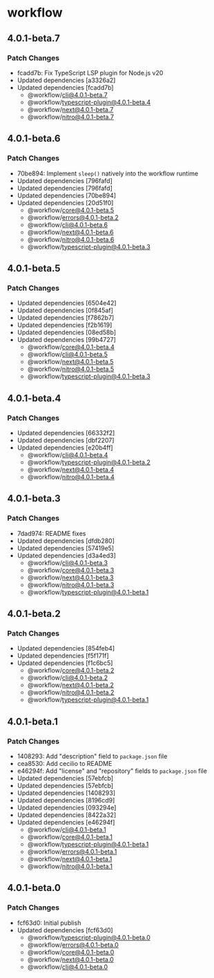 # workflow

## 4.0.1-beta.7

### Patch Changes

- fcadd7b: Fix TypeScript LSP plugin for Node.js v20
- Updated dependencies [a3326a2]
- Updated dependencies [fcadd7b]
  - @workflow/cli@4.0.1-beta.7
  - @workflow/typescript-plugin@4.0.1-beta.4
  - @workflow/next@4.0.1-beta.7
  - @workflow/nitro@4.0.1-beta.7

## 4.0.1-beta.6

### Patch Changes

- 70be894: Implement `sleep()` natively into the workflow runtime
- Updated dependencies [796fafd]
- Updated dependencies [796fafd]
- Updated dependencies [70be894]
- Updated dependencies [20d51f0]
  - @workflow/core@4.0.1-beta.5
  - @workflow/errors@4.0.1-beta.2
  - @workflow/cli@4.0.1-beta.6
  - @workflow/next@4.0.1-beta.6
  - @workflow/nitro@4.0.1-beta.6
  - @workflow/typescript-plugin@4.0.1-beta.3

## 4.0.1-beta.5

### Patch Changes

- Updated dependencies [6504e42]
- Updated dependencies [0f845af]
- Updated dependencies [f7862b7]
- Updated dependencies [f2b1619]
- Updated dependencies [08ed58b]
- Updated dependencies [99b4727]
  - @workflow/core@4.0.1-beta.4
  - @workflow/cli@4.0.1-beta.5
  - @workflow/next@4.0.1-beta.5
  - @workflow/nitro@4.0.1-beta.5
  - @workflow/typescript-plugin@4.0.1-beta.3

## 4.0.1-beta.4

### Patch Changes

- Updated dependencies [66332f2]
- Updated dependencies [dbf2207]
- Updated dependencies [e20b4ff]
  - @workflow/cli@4.0.1-beta.4
  - @workflow/typescript-plugin@4.0.1-beta.2
  - @workflow/next@4.0.1-beta.4
  - @workflow/nitro@4.0.1-beta.4

## 4.0.1-beta.3

### Patch Changes

- 7dad974: README fixes
- Updated dependencies [dfdb280]
- Updated dependencies [57419e5]
- Updated dependencies [d3a4ed3]
  - @workflow/cli@4.0.1-beta.3
  - @workflow/core@4.0.1-beta.3
  - @workflow/next@4.0.1-beta.3
  - @workflow/nitro@4.0.1-beta.3
  - @workflow/typescript-plugin@4.0.1-beta.1

## 4.0.1-beta.2

### Patch Changes

- Updated dependencies [854feb4]
- Updated dependencies [f5f171f]
- Updated dependencies [f1c6bc5]
  - @workflow/core@4.0.1-beta.2
  - @workflow/cli@4.0.1-beta.2
  - @workflow/next@4.0.1-beta.2
  - @workflow/nitro@4.0.1-beta.2
  - @workflow/typescript-plugin@4.0.1-beta.1

## 4.0.1-beta.1

### Patch Changes

- 1408293: Add "description" field to `package.json` file
- cea8530: Add cecilio to README
- e46294f: Add "license" and "repository" fields to `package.json` file
- Updated dependencies [57ebfcb]
- Updated dependencies [57ebfcb]
- Updated dependencies [1408293]
- Updated dependencies [8196cd9]
- Updated dependencies [093294e]
- Updated dependencies [8422a32]
- Updated dependencies [e46294f]
  - @workflow/cli@4.0.1-beta.1
  - @workflow/core@4.0.1-beta.1
  - @workflow/typescript-plugin@4.0.1-beta.1
  - @workflow/errors@4.0.1-beta.1
  - @workflow/next@4.0.1-beta.1
  - @workflow/nitro@4.0.1-beta.1

## 4.0.1-beta.0

### Patch Changes

- fcf63d0: Initial publish
- Updated dependencies [fcf63d0]
  - @workflow/typescript-plugin@4.0.1-beta.0
  - @workflow/errors@4.0.1-beta.0
  - @workflow/core@4.0.1-beta.0
  - @workflow/next@4.0.1-beta.0
  - @workflow/cli@4.0.1-beta.0
